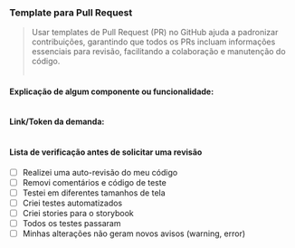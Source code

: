 ### Template para Pull Request
> Usar templates de Pull Request (PR) no GitHub ajuda a padronizar contribuições, garantindo que todos os PRs incluam informações essenciais para revisão, facilitando a colaboração e manutenção do código.<br><br>

#### Explicação de algum componente ou funcionalidade:<br><br>

#### Link/Token da demanda:<br><br>

#### Lista de verificação antes de solicitar uma revisão
- [ ] Realizei uma auto-revisão do meu código
- [ ] Removi comentários e código de teste
- [ ] Testei em diferentes tamanhos de tela
- [ ] Criei testes automatizados
- [ ] Criei stories para o storybook
- [ ] Todos os testes passaram
- [ ] Minhas alterações não geram novos avisos (warning, error)

[^1]: Este template de PR está em constante aprimoramento para otimizar o processo, e todos os desenvolvedores podem contribuir para sua melhoria contínua.
